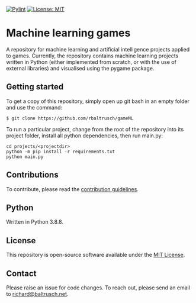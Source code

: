 [![Pylint](https://github.com/rbaltrusch/gameML/actions/workflows/pylint.yml/badge.svg)](https://github.com/rbaltrusch/gameML/actions/workflows/pylint.yml)
[![License: MIT](https://img.shields.io/badge/License-MIT-purple.svg)](https://opensource.org/licenses/MIT)

# Machine learning games

A repository for machine learning and artificial intelligence projects applied to games. Currently, the repository contains machine learning projects written in Python (either implemented from scratch, or with the use of external libraries) and visualised using the pygame package.

## Getting started

To get a copy of this repository, simply open up git bash in an empty folder and use the command:

    $ git clone https://github.com/rbaltrusch/gameML

To run a particular project, change from the root of the repository into its project folder, install all python dependencies, then run main.py:

```
cd projects/<projectdir>
python -m pip install -r requirements.txt
python main.py
```

## Contributions

To contribute, please read the [contribution guidelines](CONTRIBUTING.md).

## Python

Written in Python 3.8.8.

## License

This repository is open-source software available under the [MIT License](https://github.com/rbaltrusch/gameML/blob/master/LICENSE).

## Contact

Please raise an issue for code changes. To reach out, please send an email to richard@baltrusch.net.
